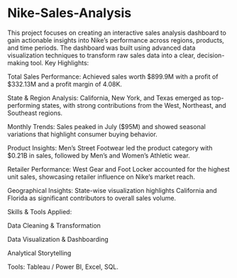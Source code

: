 # Nike-Sales-Analysis
This project focuses on creating an interactive sales analysis dashboard to gain actionable insights into Nike’s performance across regions, products, and time periods. The dashboard was built using advanced data visualization techniques to transform raw sales data into a clear, decision-making tool.
Key Highlights:

Total Sales Performance: Achieved sales worth $899.9M with a profit of $332.13M and a profit margin of 4.08K.

State & Region Analysis: California, New York, and Texas emerged as top-performing states, with strong contributions from the West, Northeast, and Southeast regions.

Monthly Trends: Sales peaked in July ($95M) and showed seasonal variations that highlight consumer buying behavior.

Product Insights: Men’s Street Footwear led the product category with $0.21B in sales, followed by Men’s and Women’s Athletic wear.

Retailer Performance: West Gear and Foot Locker accounted for the highest unit sales, showcasing retailer influence on Nike’s market reach.

Geographical Insights: State-wise visualization highlights California and Florida as significant contributors to overall sales volume.

Skills & Tools Applied:

Data Cleaning & Transformation

Data Visualization & Dashboarding

Analytical Storytelling

Tools: Tableau / Power BI, Excel, SQL.
